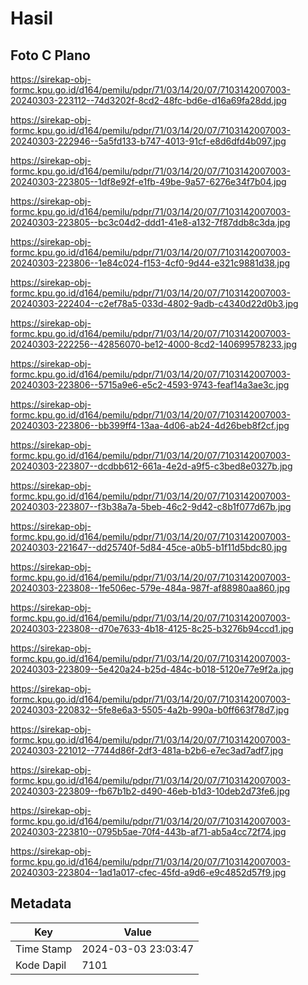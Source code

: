 # Hasil

## Foto C Plano

https://sirekap-obj-formc.kpu.go.id/d164/pemilu/pdpr/71/03/14/20/07/7103142007003-20240303-223112--74d3202f-8cd2-48fc-bd6e-d16a69fa28dd.jpg

https://sirekap-obj-formc.kpu.go.id/d164/pemilu/pdpr/71/03/14/20/07/7103142007003-20240303-222946--5a5fd133-b747-4013-91cf-e8d6dfd4b097.jpg

https://sirekap-obj-formc.kpu.go.id/d164/pemilu/pdpr/71/03/14/20/07/7103142007003-20240303-223805--1df8e92f-e1fb-49be-9a57-6276e34f7b04.jpg

https://sirekap-obj-formc.kpu.go.id/d164/pemilu/pdpr/71/03/14/20/07/7103142007003-20240303-223805--bc3c04d2-ddd1-41e8-a132-7f87ddb8c3da.jpg

https://sirekap-obj-formc.kpu.go.id/d164/pemilu/pdpr/71/03/14/20/07/7103142007003-20240303-223806--1e84c024-f153-4cf0-9d44-e321c9881d38.jpg

https://sirekap-obj-formc.kpu.go.id/d164/pemilu/pdpr/71/03/14/20/07/7103142007003-20240303-222404--c2ef78a5-033d-4802-9adb-c4340d22d0b3.jpg

https://sirekap-obj-formc.kpu.go.id/d164/pemilu/pdpr/71/03/14/20/07/7103142007003-20240303-222256--42856070-be12-4000-8cd2-140699578233.jpg

https://sirekap-obj-formc.kpu.go.id/d164/pemilu/pdpr/71/03/14/20/07/7103142007003-20240303-223806--5715a9e6-e5c2-4593-9743-feaf14a3ae3c.jpg

https://sirekap-obj-formc.kpu.go.id/d164/pemilu/pdpr/71/03/14/20/07/7103142007003-20240303-223806--bb399ff4-13aa-4d06-ab24-4d26beb8f2cf.jpg

https://sirekap-obj-formc.kpu.go.id/d164/pemilu/pdpr/71/03/14/20/07/7103142007003-20240303-223807--dcdbb612-661a-4e2d-a9f5-c3bed8e0327b.jpg

https://sirekap-obj-formc.kpu.go.id/d164/pemilu/pdpr/71/03/14/20/07/7103142007003-20240303-223807--f3b38a7a-5beb-46c2-9d42-c8b1f077d67b.jpg

https://sirekap-obj-formc.kpu.go.id/d164/pemilu/pdpr/71/03/14/20/07/7103142007003-20240303-221647--dd25740f-5d84-45ce-a0b5-b1f11d5bdc80.jpg

https://sirekap-obj-formc.kpu.go.id/d164/pemilu/pdpr/71/03/14/20/07/7103142007003-20240303-223808--1fe506ec-579e-484a-987f-af88980aa860.jpg

https://sirekap-obj-formc.kpu.go.id/d164/pemilu/pdpr/71/03/14/20/07/7103142007003-20240303-223808--d70e7633-4b18-4125-8c25-b3276b94ccd1.jpg

https://sirekap-obj-formc.kpu.go.id/d164/pemilu/pdpr/71/03/14/20/07/7103142007003-20240303-223809--5e420a24-b25d-484c-b018-5120e77e9f2a.jpg

https://sirekap-obj-formc.kpu.go.id/d164/pemilu/pdpr/71/03/14/20/07/7103142007003-20240303-220832--5fe8e6a3-5505-4a2b-990a-b0ff663f78d7.jpg

https://sirekap-obj-formc.kpu.go.id/d164/pemilu/pdpr/71/03/14/20/07/7103142007003-20240303-221012--7744d86f-2df3-481a-b2b6-e7ec3ad7adf7.jpg

https://sirekap-obj-formc.kpu.go.id/d164/pemilu/pdpr/71/03/14/20/07/7103142007003-20240303-223809--fb67b1b2-d490-46eb-b1d3-10deb2d73fe6.jpg

https://sirekap-obj-formc.kpu.go.id/d164/pemilu/pdpr/71/03/14/20/07/7103142007003-20240303-223810--0795b5ae-70f4-443b-af71-ab5a4cc72f74.jpg

https://sirekap-obj-formc.kpu.go.id/d164/pemilu/pdpr/71/03/14/20/07/7103142007003-20240303-223804--1ad1a017-cfec-45fd-a9d6-e9c4852d57f9.jpg


## Metadata

| Key        | Value               |
| ---------- | ------------------- |
| Time Stamp | 2024-03-03 23:03:47 |
| Kode Dapil | 7101                |




